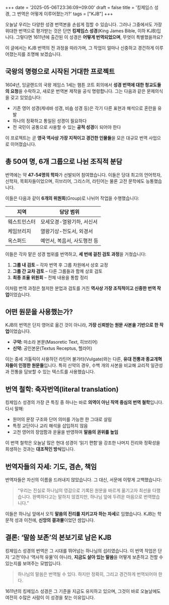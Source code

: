 +++
date = '2025-05-06T23:36:09+09:00'
draft = false
title = '킹제임스 성경, 그 번역은 어떻게 이루어졌는가?'
tags = ["KJB"]
+++

오늘날 우리는 다양한 성경 번역본을 손쉽게 접할 수 있습니다. 그러나 그중에서도 가장 위대한 번역으로 평가받는 것은 단연 **킹제임스 성경**(King James Bible, 이하 KJB)입니다. 그렇다면 1611년에 출간된 이 성경은 **어떻게 번역되었으며**, 무엇이 특별했을까요?

이 글에서는 KJB 번역의 전 과정을 따라가며, 그 작업이 얼마나 신중하고 경건하게 이루어졌는지를 조명해 보겠습니다.

## 국왕의 명령으로 시작된 거대한 프로젝트

1604년, 잉글랜드의 국왕 제임스 1세는 햄튼 코트 회의에서 **성경 번역에 대한 청교도들의 요청**을 수락하고, 새로운 번역본 제작을 공식 명령합니다. 그는 다음과 같은 문제의식을 갖고 있었습니다:

* 기존 영어 성경(제네바 성경, 비숍 성경 등)은 각기 다른 표현과 해석으로 혼란을 유발
* 하나의 정확하고 통일된 성경이 필요하다
* 전 국민이 공통으로 사용할 수 있는 **공적 성경**이 되어야 한다

이 프로젝트는 곧 **영국 역사상 가장 지적이고 경건한 인물들**을 모은 대규모 번역 사업으로 이어졌습니다.

## 총 50여 명, 6개 그룹으로 나뉜 조직적 분담

번역에는 약 **47-54명의 학자**가 선발되어 참여했습니다. 이들은 당대 최고의 언어학자, 신학자, 목회자들이었으며, 히브리어, 그리스어, 라틴어는 물론 고전 문학에도 능통했습니다.

이들은 다음과 같이 **6개의 위원회**(Group)로 나뉘어 작업을 수행했습니다:

| 지역     | 담당 범위            |
| ------ | ---------------- |
| 웨스트민스터 | 모세오경-열왕기하, 서신서  |
| 케임브리지  | 열왕기상-전도서, 외경서   |
| 옥스퍼드   | 예언서, 복음서, 사도행전 등 |

이들은 각자 맡은 성경 범위를 번역하고, **세 번에 걸친 검토 과정**을 거쳤습니다:

1. **그룹 내 검토** – 각자 번역 후 그룹 차원에서 상호 교정
2. **그룹 간 교차 검토** – 다른 그룹들과 함께 상호 검토
3. **최종 조율 위원회** – 전체 내용을 통합 정리

이처럼 번역 과정은 철저한 분업과 검토를 거친 **역사상 가장 조직적이고 신중한 번역 작업**이었습니다.

## 어떤 원문을 사용했는가?

KJB의 번역은 단지 영어로 옮긴 것이 아니라, **가장 신뢰받는 원문 사본을 기반으로 한 작업**이었습니다.

* **구약:** 마소라 본문(Masoretic Text, 히브리어)
* **신약:** 공인본문(Textus Receptus, 헬라어)

이는 중세 가톨릭이 사용하던 라틴어 불가타(Vulgate)와는 다른, **유대 전통과 종교개혁자들이 인정한 원문들**입니다. 특히 신약의 경우, 수백 개의 사본을 비교해 교리적 일관성과 전통을 담보할 수 있는 텍스트를 사용했습니다.

## 번역 철학: 축자번역(literal translation)

킹제임스 성경의 가장 큰 특징 중 하나는 바로 **의역이 아닌 직역 중심의 번역 철학**입니다. 다시 말해:

* 원어의 문장 구조와 단어 의미를 가능한 한 그대로 살림
* 특정 교단이나 교리 해석을 삽입하지 않음
* 고전 영어의 장엄함과 운율을 반영하여 **말씀의 권위를 높임**

이 번역 철학은 오늘날 많은 현대 성경이 ‘읽기 편함’을 강조한 나머지 진리와 정확성을 희생하는 것과는 **대조적인 방식**입니다.

## 번역자들의 자세: 기도, 겸손, 책임

번역자들은 자신의 이름을 드러내지 않았습니다. 그 대신, 서문에 이렇게 고백했습니다:

> “우리는 진실로 하나님의 영감으로 기록된 원문을 바르게 옮기고자 최선을 다했습니다. 완벽하다고는 말하지 않겠지만, 하나님 앞에 두려운 마음으로 번역했습니다.”

이들은 하나님 앞에서 오직 **말씀의 진리를 지키고자 하는 자세**로 임했습니다. KJB는 학문적 성과 이전에, **신앙의 결과물**이었던 셈입니다.

## 결론: ‘말씀 보존’의 본보기로 남은 KJB

킹제임스 성경의 번역은 그 시대를 뛰어넘는 하나님의 섭리였습니다. 이 번역 작업은 단지 ‘고전’이나 ‘역사적 유물’이 아니라, **지금도 살아 있는 말씀**을 어떻게 보존하고 전할 수 있는지를 보여주는 모범입니다.

> 하나님의 말씀은 번역될 수 있다.
> 하지만 정확히, 그리고 경건하게 번역되어야 한다.

1611년의 킹제임스 성경은 그 기준을 지금도 유지하고 있으며, 그것이 바로 오늘날에도 여전히 수많은 사람이 이 성경을 찾는 이유입니다.
